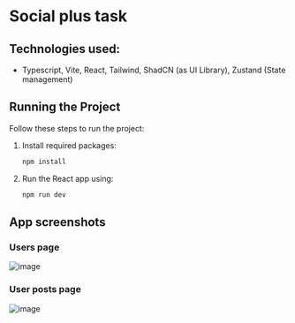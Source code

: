 # Social plus task


## Technologies used:
- Typescript, Vite, React, Tailwind, ShadCN (as UI Library), Zustand (State management)

## Running the Project

Follow these steps to run the project:

1. Install required packages:

   ```bash
   npm install
   ```

2. Run the React app using:

   ```bash
   npm run dev
   ```

## App screenshots

### Users page
![image](https://github.com/user-attachments/assets/e8b3fb1f-a67d-4c2e-b7d4-2fa85a11593c)

### User posts page
![image](https://github.com/user-attachments/assets/6accee21-7fcf-49d6-bbac-ea6afffbb5d3)
